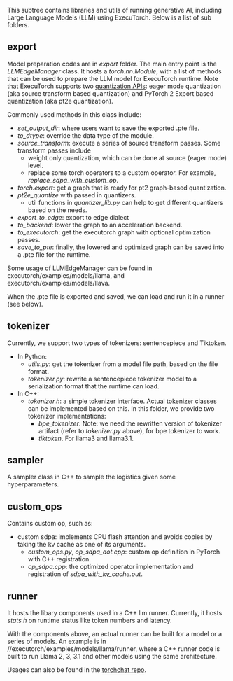 This subtree contains libraries and utils of running generative AI, including Large Language Models (LLM) using ExecuTorch.
Below is a list of sub folders.
## export
Model preparation codes are in _export_ folder. The main entry point is the _LLMEdgeManager_ class. It hosts a _torch.nn.Module_, with a list of methods that can be used to prepare the LLM model for ExecuTorch runtime.
Note that ExecuTorch supports two [quantization APIs](https://pytorch.org/docs/stable/quantization.html#quantization-api-summary): eager mode quantization (aka source transform based quantization) and PyTorch 2 Export based quantization (aka pt2e quantization).

Commonly used methods in this class include:
- _set_output_dir_: where users want to save the exported .pte file.
- _to_dtype_: override the data type of the module.
- _source_transform_: execute a series of source transform passes. Some transform passes include
  - weight only quantization, which can be done at source (eager mode) level.
  - replace some torch operators to a custom operator. For example, _replace_sdpa_with_custom_op_.
- _torch.export_: get a graph that is ready for pt2 graph-based quantization.
- _pt2e_quantize_ with passed in quantizers.
  - util functions in _quantizer_lib.py_ can help to get different quantizers based on the needs.
- _export_to_edge_: export to edge dialect
- _to_backend_: lower the graph to an acceleration backend.
- _to_executorch_: get the executorch graph with optional optimization passes.
- _save_to_pte_: finally, the lowered and optimized graph can be saved into a .pte file for the runtime.

Some usage of LLMEdgeManager can be found in executorch/examples/models/llama, and executorch/examples/models/llava.

When the .pte file is exported and saved, we can load and run it in a runner (see below).

## tokenizer
Currently, we support two types of tokenizers: sentencepiece and Tiktoken.
- In Python:
  - _utils.py_: get the tokenizer from a model file path, based on the file format.
  - _tokenizer.py_: rewrite a sentencepiece tokenizer model to a serialization format that the runtime can load.
- In C++:
  - _tokenizer.h_: a simple tokenizer interface. Actual tokenizer classes can be implemented based on this. In this folder, we provide two tokenizer implementations:
    - _bpe_tokenizer_. Note: we need the rewritten version of tokenizer artifact (refer to _tokenizer.py_ above), for bpe tokenizer to work.
    - _tiktoken_. For llama3 and llama3.1.

## sampler
A sampler class in C++ to sample the logistics given some hyperparameters.

## custom_ops
Contains custom op, such as:
- custom sdpa: implements CPU flash attention and avoids copies by taking the kv cache as one of its arguments.
  - _custom_ops.py_, _op_sdpa_aot.cpp_: custom op definition in PyTorch with C++ registration.
  - _op_sdpa.cpp_: the optimized operator implementation and registration of _sdpa_with_kv_cache.out_.

## runner
It hosts the libary components used in a C++ llm runner. Currently, it hosts _stats.h_ on runtime status like token numbers and latency.

With the components above, an actual runner can be built for a model or a series of models. An example is in //executorch/examples/models/llama/runner, where a C++ runner code is built to run Llama 2, 3, 3.1 and other models using the same architecture.

Usages can also be found in the [torchchat repo](https://github.com/pytorch/torchchat/tree/main/runner).
